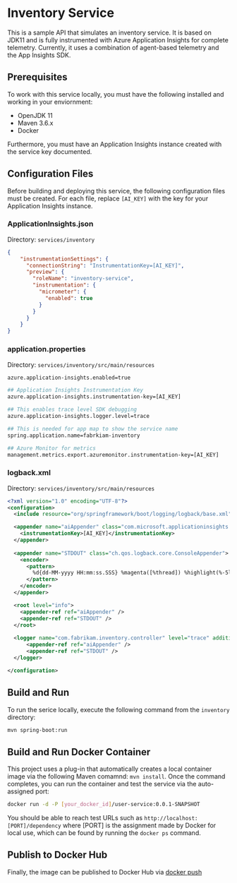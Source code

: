 # Inventory Service

This is a sample API that simulates an inventory service. It is based on JDK11 and is fully instrumented with Azure Application Insights for complete telemetry. Currently, it uses a combination of agent-based telemetry and the App Insights SDK.

## Prerequisites

To work with this service locally, you must have the following installed and working in your enviornment:

* OpenJDK 11
* Maven 3.6.x
* Docker

Furthermore, you must have an Application Insights instance created with the service key documented.

## Configuration Files

Before building and deploying this service, the following configuration files must be created. For each file, replace `[AI_KEY]` with the key for your Application Insights instance.

### ApplicationInsights.json

Directory: `services/inventory`

```json
{
    "instrumentationSettings": {
      "connectionString": "InstrumentationKey=[AI_KEY]",
      "preview": {
        "roleName": "inventory-service",
        "instrumentation": {
          "micrometer": {
            "enabled": true
          }
        }
      }
    }
}
```

### application.properties

Directory: `services/inventory/src/main/resources`

```bash
azure.application-insights.enabled=true

## Application Insights Instrumentation Key
azure.application-insights.instrumentation-key=[AI_KEY]

## This enables trace level SDK debugging
azure.application-insights.logger.level=trace

## This is needed for app map to show the service name
spring.application.name=fabrkiam-inventory

## Azure Monitor for metrics
management.metrics.export.azuremonitor.instrumentation-key=[AI_KEY]
```

### logback.xml

Directory: `services/inventory/src/main/resources`

```xml
<?xml version="1.0" encoding="UTF-8"?>
<configuration>
  <include resource="org/springframework/boot/logging/logback/base.xml"/>

  <appender name="aiAppender" class="com.microsoft.applicationinsights.logback.ApplicationInsightsAppender">
    <instrumentationKey>[AI_KEY]</instrumentationKey>
  </appender>
  
  <appender name="STDOUT" class="ch.qos.logback.core.ConsoleAppender">
    <encoder>
      <pattern>
        %d{dd-MM-yyyy HH:mm:ss.SSS} %magenta([%thread]) %highlight(%-5level) %logger{36}.%M - %msg%n
      </pattern>
    </encoder>
  </appender>

  <root level="info">
    <appender-ref ref="aiAppender" />
    <appender-ref ref="STDOUT" />
  </root>
  
  <logger name="com.fabrikam.inventory.controller" level="trace" additivity="false">
      <appender-ref ref="aiAppender" />
      <appender-ref ref="STDOUT" />
  </logger>

</configuration>
```

## Build and Run

To run the serice locally, execute the following command from the `inventory` directory:

```bash
mvn spring-boot:run
```

## Build and Run Docker Container

This project uses a plug-in that automatically creates a local container image via the following Maven comamnd: `mvn install`. Once the command completes, you can run the container and test the service via the auto-assigned port:

```bash
docker run -d -P [your_docker_id]/user-service:0.0.1-SNAPSHOT
```

You should be able to reach test URLs such as `http://localhost:[PORT]/dependency` where [PORT] is the assignment made by Docker for local use, which can be found by running the `docker ps` command.

## Publish to Docker Hub

Finally, the image can be published to Docker Hub via [docker push](https://docs.docker.com/engine/reference/commandline/push/)
